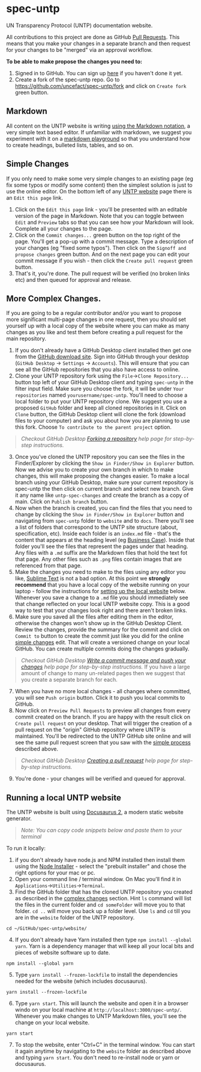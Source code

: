 # spec-untp

UN Transparency Protocol (UNTP) documentation website.

All contributions to this project are done as GitHub [Pull Requests](https://docs.github.com/en/pull-requests/collaborating-with-pull-requests/proposing-changes-to-your-work-with-pull-requests/about-pull-requests). This means that you make your changes in a separate branch and then request for your changes to be "merged" via an approval workflow.

**To be able to make propose the changes you need to:**
1. Signed in to GitHub. You can sign up [here](https://github.com/signup) if you haven't done it yet.
2. Create a fork of the spec-untp repo. Go to https://github.com/uncefact/spec-untp/fork and click on `Create fork` green button.

## Markdown

All content on the UNTP website is writing [using the Markdown notation](https://docs.github.com/en/get-started/writing-on-github/getting-started-with-writing-and-formatting-on-github/basic-writing-and-formatting-syntax), a very simple text based editor. If unfamiliar with markdown, we suggest you experiment with it on a [markdown playground](https://kip2.github.io/MarkdownToHTML/) so that you understand how to create headings, bulleted lists, tables, and so on.

## Simple Changes

If you only need to make some very simple changes to an existing page (eg fix some typos or modify some content) then the simplest solution is just to use the online editor. On the bottom left of any [UNTP website](https://uncefact.github.io/spec-untp/docs/about/) page there is an `Edit this page` link.

1. Click on the `Edit this page` link - you'll be presented with an editable version of the page in Markdown. Note that you can toggle between `Edit` and `Preview` tabs so that you can see how your Markdown will look. Complete all your changes to the page.
2. Click on the `Commit changes...` green button on the top right of the page. You'll get a pop-up with a commit message. Type a description of your changes (eg "fixed some typos"). Then click on the `Signoff and propose changes` green button. And on the next page you can edit your commit message if you wish - then click the `Create pull request` green button.
3. That's it, you're done. The pull request will be verified (no broken links etc) and then queued for approval and release.

## More Complex Changes.

If you are going to be a regular contributor and/or you want to propose more significant multi-page changes in one request, then you should set yourself up with a local copy of the website where you can make as many changes as you like and test them before creating a pull request for the main repository.

1. If you don't already have a GitHub Desktop client installed then get one from the [GitHub download site](https://desktop.github.com/download/). Sign into GitHub through your desktop (`GitHub Desktop` -> `Settings` -> `Accounts`). This will ensure that you can see all the GitHub repositories that you also have access to online.
2. Clone your UNTP repository fork using the `File`->`Clone Repository...` button top left of your GitHub Desktop client and typing `spec-untp` in the filter input field. Make sure you choose the fork, it will be under `Your repositories` named `yourusername/spec-untp`. You'll need to choose a local folder to put your UNTP repository clone. We suggest you use a proposed `GitHub` folder and keep all cloned repositories in it. Click on `Clone` button, the GitHub Desktop client will clone the fork (download files to your computer) and ask you about how you are planning to use this fork. Choose `To contribute to the parent project` option.
> *Checkout GitHub Desktop [Forking a repository](https://docs.github.com/en/desktop/adding-and-cloning-repositories/cloning-and-forking-repositories-from-github-desktop#forking-a-repository) help page for step-by-step instructions.*
3. Once you've cloned the UNTP repository you can see the files in the Finder/Explorer by clicking the `Show in Finder/Show in Explorer` button. Now we advise you to create your own branch in which to make changes, this will make proposing the changes easier. To make a local branch using your GitHub Desktop, make sure your current repository is spec-untp the then click on current branch and select new branch. Give it any name like `untp-spec-changes` and create the branch as a copy of main. Click on `Publish branch` button.
4. Now when the branch is created, you can find the files that you need to change by clicking the `Show in Finder/Show in Explorer` button and navigating from `spec-untp` folder to `website` and to `docs`. There you'll see a list of folders that correspond to the UNTP site structure (about, specification, etc). Inside each folder is an `index.md` file - that's the content that appears at the heading level (eg [Business Case](https://uncefact.github.io/spec-untp/docs/business-case/)). Inside that folder you'll see the files that represent the pages under that heading. Any files with a `.md` suffix are the Markdown files that hold the text fot that page. Any other files such as `.png` files contain images that are referenced from that page.
5. Make the changes you need to make to the files using any editor you like, [Sublime Text](https://www.sublimetext.com/download) is not a bad option. At this point we **strongly recommend** that you have a local copy of the website running on your laptop - follow the instructions for [setting up the local website](#running-a-local-untp-website) below. Whenever you save a change to a `.md` file you should immediately see that change reflected on your local UNTP website copy. This is a good way to test that your changes look right and there aren't broken links.
6. Make sure you saved all the files after editing them in the editor, otherwise the changes won't show up in the GitHub Desktop Client. Review the changes, provide the summary for the commit and click on `Commit to` button to create the commit just like you did for the online [simple changes](#simple-changes) edit. That will create a versioned change on your local GitHub. You can create multiple commits doing the changes gradually.
> *Checkout GitHub Desktop [Write a commit message and push your changes](https://docs.github.com/en/desktop/making-changes-in-a-branch/committing-and-reviewing-changes-to-your-project-in-github-desktop#write-a-commit-message-and-push-your-changes) help page for step-by-step instructions.*
> If you have a large amount of change to many un-related pages then we suggest that you create a separate branch for each.
7. When you have no more local changes - all changes where committed, you will see `Push origin` button. Click it to push you local commits to GitHub.
8. Now click on `Preview Pull Requests` to preview all changes from every commit created on the branch. If you are happy with the result click on `Create pull request` on your desktop. That will trigger the creation of a pull request on the "origin" GitHub repository where UNTP is maintained. You'll be redirected to the UNTP GitHub site online and will see the same pull request screen that you saw with the [simple process](#simple-changes) described above.
> *Checkout GitHub Desktop [Creating a pull request](https://docs.github.com/en/desktop/working-with-your-remote-repository-on-github-or-github-enterprise/creating-an-issue-or-pull-request-from-github-desktop#creating-a-pull-request) help page for step-by-step instructions.*
9. You're done - your changes will be verified and queued for approval.

## Running a local UNTP website

The UNTP website is built using [Docusaurus 2](https://docusaurus.io/), a modern static website generator. 

> *Note: You can copy code snippets below and paste them to your terminal*

To run it locally:

1. if you don't already have node.js and NPM installed then install them using the [Node Installer](https://nodejs.org/en/download/prebuilt-installer) - select the "prebuilt installer" and chose the right options for your mac or pc.
2. Open your command line / terminal window. On Mac you'll find it in `Applications`->`Utilities`->`Terminal`.
3. Find the GitHub folder that has the cloned UNTP repository you created as described in the [complex changes](#more-complex-changes) section. Hint `ls` command will list the files in the current folder and `cd someFolder` will move you to that folder. `cd ..` will move you back up a folder level. Use `ls` and `cd` till you are in the `website` folder of the UNTP repository.
```
cd ~/GitHub/spec-untp/website/
```
4. If you don't already have Yarn installed then type `npm install --global yarn`. Yarn is a dependency manager that will keep all your local bits and pieces of website software up to date.
```
npm install --global yarn
```
5. Type `yarn install --frozen-lockfile` to install the dependencies needed for the website (which includes docusaurus).
```
yarn install --frozen-lockfile
```
6. Type `yarn start`. This will launch the website and open it in a browser windo on your local machine at `http://localhost:3000/spec-untp/`. Whenever you make changes to UNTP Markdown files, you'll see the change on your local website.
```
yarn start
```
7. To stop the website, enter "Ctrl+C" in the terminal window. You can start it again anytime by navigating to the `website` folder as described above and typing `yarn start`. You don't need to re-install node or yarn or docusaurus.
